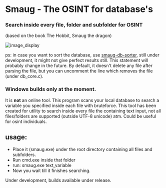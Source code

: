# Smaug - The OSINT for database's
### Search inside every file, folder and subfolder for OSINT
(based on the book The Hobbit, Smaug the dragon)

![image_display](https://i.imgur.com/DCvMnqH.png)

ps: in case you want to sort the database, use [smaug-db-sorter](https://github.com/waifro/smaug/tree/smaug-db-sorter), still under development, it might not give perfect results still. This statement will probably change in the future. By default, it doesn't delete any file after parsing the file, but you can uncomment the line which removes the file (under db_core.c).

### Windows builds only at the moment.

It is **not** an online tool. This program scans your local database to search a variable you specified inside each file with bruteforce.
This tool has been created for utility to search inside every file the containing text input, not all files/folders are supported (outside UTF-8 unicode) atm.
Could be useful for osint individuals.

## usage:

- Place it (smaug.exe) under the root directory containing all files and subfolders.
- Run cmd.exe inside that folder
- run: smaug.exe text_variable 
- Now you wait till it finishes searching. 

Under development, builds available under release.
